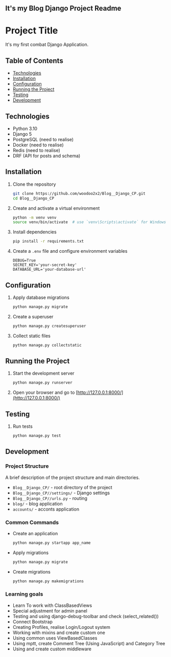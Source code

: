 



## It's my Blog Django Project Readme

# Project Title

It's my first combat Django Application.

## Table of Contents

- [Technologies](#technologies)
- [Installation](#installation)
- [Configuration](#configuration)
- [Running the Project](#running-the-project)
- [Testing](#testing)
- [Development](#development)


## Technologies

- Python 3.10
- Django 5
- PostgreSQL (need to realise)
- Docker (need to realise)
- Redis (need to realise)
- DRF (API for posts and schema)

## Installation

1. Clone the repository
    ```sh
    git clone https://github.com/woodoo2x2/Blog__Django_CP.git
    cd Blog__Django_CP
    ```

2. Create and activate a virtual environment
    ```sh
    python -m venv venv
    source venv/bin/activate  # use `venv\Scripts\activate` for Windows
    ```

3. Install dependencies
    ```sh
    pip install -r requirements.txt
    ```

4. Create a `.env` file and configure environment variables
    ```env
    DEBUG=True
    SECRET_KEY='your-secret-key'
    DATABASE_URL='your-database-url'
    ```

## Configuration

1. Apply database migrations
    ```sh
    python manage.py migrate
    ```

2. Create a superuser
    ```sh
    python manage.py createsuperuser
    ```

3. Collect static files
    ```sh
    python manage.py collectstatic
    ```

## Running the Project

1. Start the development server
    ```sh
    python manage.py runserver
    ```

2. Open your browser and go to [http://127.0.0.1:8000/](http://127.0.0.1:8000/)

## Testing

1. Run tests
    ```sh
    python manage.py test
    ```

## Development

### Project Structure

A brief description of the project structure and main directories.

- `Blog__Django_CP/` - root directory of the project
- `Blog__Django_CP//settings/` - Django settings
- `Blog__Django_CP//urls.py` - routing
- `blog/` - blog application
- `accounts/` - acconts application

### Common Commands

- Create an application
    ```sh
    python manage.py startapp app_name
    ```

- Apply migrations
    ```sh
    python manage.py migrate
    ```

- Create migrations
    ```sh
    python manage.py makemigrations
    ```




### Learning goals
- Learn To work with ClassBasedViews
- Special adjustment for admin panel
- Testing and using django-debug-toolbar and check (select_related())
- Connect Bootstrap
- Creating Profiles, realise Login/Logout system
- Working with mixins and create custom one
- Using common uses ViewBasedClasses
- Using mptt, create Comment Tree (Using JavaScript) and Category Tree
- Using and create custom middleware

